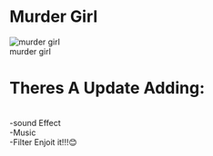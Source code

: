 # Murder Girl
![murder girl](https://i.pinimg.com/originals/42/10/01/421001e24b7846d56edadb1252954e71.jpg)
<br />
murder girl
<br />
# Theres A Update Adding:
<br />
-sound Effect
<br />
-Music
<br />
-Filter
Enjoit it!!!😊

